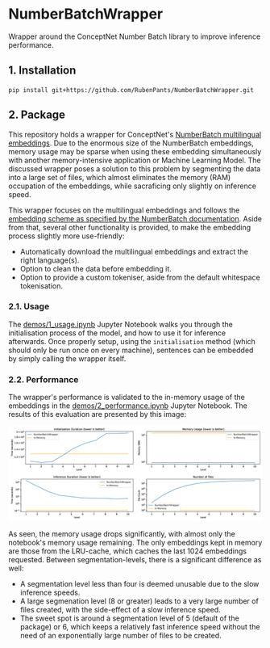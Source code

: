 # NumberBatchWrapper
Wrapper around the ConceptNet Number Batch library to improve inference performance.


## 1. Installation

```
pip install git+https://github.com/RubenPants/NumberBatchWrapper.git
```

## 2. Package

This repository holds a wrapper for ConceptNet's [NumberBatch multilingual embeddings](https://github.com/commonsense/conceptnet-numberbatch). Due to the enormous size of the NumberBatch embeddings, memory usage may be sparse when using these embedding simultaneously with another memory-intensive application or Machine Learning Model. The discussed wrapper poses a solution to this problem by segmenting the data into a large set of files, which almost eliminates the memory (RAM) occupation of the embeddings, while sacraficing only slightly on inference speed.

This wrapper focuses on the multilingual embeddings and follows the [embedding scheme as specified by the NumberBatch documentation](https://github.com/commonsense/conceptnet-numberbatch#out-of-vocabulary-strategy). Aside from that, several other functionality is provided, to make the embedding process slightly more use-friendly:

- Automatically download the multilingual embeddings and extract the right language(s).
- Option to clean the data before embedding it.
- Option to provide a custom tokeniser, aside from the default whitespace tokenisation.

### 2.1. Usage

The [demos/1_usage.ipynb](https://github.com/RubenPants/NumberBatchWrapper/blob/master/demos/1_usage.ipynb) Jupyter Notebook walks you through the initialisation process of the model, and how to use it for inference afterwards. Once properly setup, using the `initialisation` method (which should only be run once on every machine), sentences can be embedded by simply calling the wrapper itself.

### 2.2. Performance

The wrapper's performance is validated to the in-memory usage of the embeddings in the [demos/2_performance.ipynb](https://github.com/RubenPants/NumberBatchWrapper/blob/master/demos/2_performance.ipynb) Jupyter Notebook. The results of this evaluation are presented by this image: 

![Performance Comparison](img/combined.png)

As seen, the memory usage drops significantly, with almost only the notebook's memory usage remaining. The only embeddings kept in memory are those from the LRU-cache, which caches the last 1024 embeddings requested. Between segmentation-levels, there is a significant difference as well:

- A segmentation level less than four is deemed unusable due to the slow inference speeds.
- A large segmenation level (8 or greater) leads to a very large number of files created, with the side-effect of a slow inference speed.
- The sweet spot is around a segmentation level of 5 (default of the package) or 6, which keeps a relatively fast inference speed without the need of an exponentially large number of files to be created.